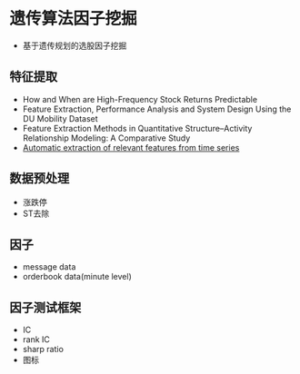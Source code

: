 # 遗传算法因子挖掘
* 基于遗传规划的选股因子挖掘
## 特征提取
* How and When are High-Frequency Stock Returns Predictable
* Feature Extraction, Performance Analysis and System Design Using the DU Mobility Dataset
* Feature Extraction Methods in Quantitative Structure–Activity Relationship Modeling: A Comparative Study
* [Automatic extraction of relevant features from time series](https://github.com/blue-yonder/tsfresh)
## 数据预处理
* 涨跌停
* ST去除
## 因子
* message data
* orderbook data(minute level)
## 因子测试框架
* IC
* rank IC
* sharp ratio
* 图标
